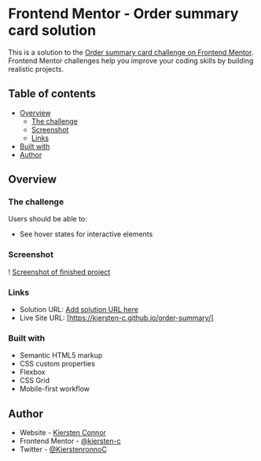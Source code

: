 # Frontend Mentor - Order summary card solution

This is a solution to the [Order summary card challenge on Frontend Mentor](https://www.frontendmentor.io/challenges/order-summary-component-QlPmajDUj). Frontend Mentor challenges help you improve your coding skills by building realistic projects. 

## Table of contents

- [Overview](#overview)
  - [The challenge](#the-challenge)
  - [Screenshot](#screenshot)
  - [Links](#links)
- [Built with](#built-with)
- [Author](#author)

## Overview

### The challenge

Users should be able to:

- See hover states for interactive elements

### Screenshot

! [Screenshot of finished project](/images/screenshot.png?raw=true "Finished Project") 

### Links

- Solution URL: [Add solution URL here](https://www.frontendmentor.io/challenges/order-summary-component-QlPmajDUj/hub/responsive-summary-page-using-css-flexbox-qaGBlzxz-y)
- Live Site URL: [https://kiersten-c.github.io/order-summary/]

### Built with

- Semantic HTML5 markup
- CSS custom properties
- Flexbox
- CSS Grid
- Mobile-first workflow

## Author

- Website - [Kiersten Connor](https://github.com/kiersten-c)
- Frontend Mentor - [@kiersten-c](https://www.frontendmentor.io/profile/kiersten-c)
- Twitter - [@KierstenronnoC](https://www.twitter.com/KierstenronnoC)

